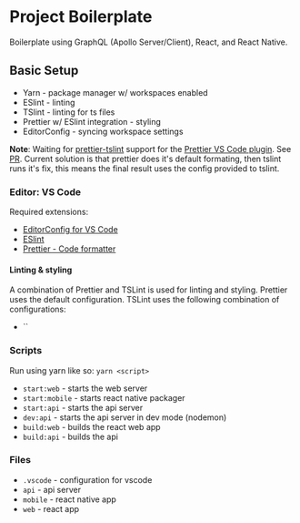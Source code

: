 # Project Boilerplate

Boilerplate using GraphQL (Apollo Server/Client), React, and React Native.

## Basic Setup

- Yarn - package manager w/ workspaces enabled
- ESlint - linting
- TSlint - linting for ts files
- Prettier w/ ESlint integration - styling
- EditorConfig - syncing workspace settings

**Note**: Waiting for [prettier-tslint](https://github.com/azz/prettier-tslint) support for the [Prettier VS Code plugin](https://github.com/prettier/prettier-vscode). See [PR](https://github.com/prettier/prettier-vscode/pull/414). Current solution is that prettier does it's default formating, then tslint runs it's fix, this means the final result uses the config provided to tslint.

### Editor: VS Code

Required extensions:

- [EditorConfig for VS Code](https://marketplace.visualstudio.com/items?itemName=EditorConfig.EditorConfi)
- [ESlint](https://marketplace.visualstudio.com/items?itemName=dbaeumer.vscode-eslint)
- [Prettier - Code formatter](https://marketplace.visualstudio.com/items?itemName=esbenp.prettier-vscode)

#### Linting & styling

A combination of Prettier and TSLint is used for linting and styling. Prettier uses the default configuration. TSLint uses the following combination of configurations:

- ``

### Scripts

Run using yarn like so: `yarn <script>`

- `start:web` - starts the web server
- `start:mobile` - starts react native packager
- `start:api` - starts the api server
- `dev:api` - starts the api server in dev mode (nodemon)
- `build:web` - builds the react web app
- `build:api` - builds the api

### Files

- `.vscode` - configuration for vscode
- `api` - api server
- `mobile` - react native app
- `web` - react app
